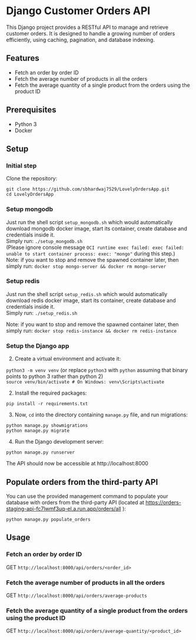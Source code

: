 # Django Customer Orders API

This Django project provides a RESTful API to manage and retrieve customer orders. It is designed to handle a growing number of orders efficiently, using caching, pagination, and database indexing.

## Features

- Fetch an order by order ID
- Fetch the average number of products in all the orders
- Fetch the average quantity of a single product from the orders using the product ID

## Prerequisites
- Python 3
- Docker

## Setup

### Initial step

Clone the repository:

`git clone https://github.com/sbhardwaj7529/LovelyOrdersApp.git` <br>
`cd LovelyOrdersApp`
### Setup mongodb

Just run the shell script `setup_mongodb.sh` which would automatically download mongodb docker image, start its container, create database and credentials inside it. <br> Simply run: `./setup_mongodb.sh` <br>
(Please ignore console message `OCI runtime exec failed: exec failed: unable to start container process: exec: "mongo"` during this step.)
<br>
Note: if you want to stop and remove the spawned container later, then simply run: `docker stop mongo-server && docker rm mongo-server`

### Setup redis

Just run the shell script `setup_redis.sh` which would automatically download redis docker image, start its container, create database and credentials inside it. <br> Simply run: `./setup_redis.sh`

Note: if you want to stop and remove the spawned container later, then simply run: `docker stop redis-instance && docker rm redis-instance`
### Setup the Django app

2. Create a virtual environment and activate it:

`python3 -m venv venv` (or replace `python3` with `python` assuming that binary points to python 3 rather than python 2) <br>
`source venv/bin/activate # On Windows: venv\Scripts\activate`

2. Install the required packages:

`pip install -r requirements.txt`

3. Now, `cd` into the directory containing `manage.py` file, and run migrations:

`python manage.py showmigrations` <br>
`python manage.py migrate`

4. Run the Django development server:

`python manage.py runserver`


The API should now be accessible at http://localhost:8000

## Populate orders from the third-party API

You can use the provided management command to populate your database with orders from the third-party API (located at https://orders-staging-api-fc7lwmf3uq-el.a.run.app/orders/all ):

`python manage.py populate_orders`

## Usage

### Fetch an order by order ID

GET `http://localhost:8000/api/orders/<order_id>`

### Fetch the average number of products in all the orders

GET `http://localhost:8000/api/orders/average-products`

### Fetch the average quantity of a single product from the orders using the product ID

GET `http://localhost:8000/api/orders/average-quantity/<product_id>`



